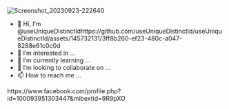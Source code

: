![Screenshot_20230923-222640](https://github.com/useUniqueDistinctId/useUniqueDistinctId/assets/145732131/3ff8b260-ef23-480c-a047-8288e61c0c0d)
- 👋 Hi, I’m @useUniqueDistinctIdhttps://github.com/useUniqueDistinctId/useUniqueDistinctId/assets/145732131/3ff8b260-ef23-480c-a047-8288e61c0c0d
- 👀 I’m interested in ...
- 🌱 I’m currently learning ...
- 💞️ I’m looking to collaborate on ...
- 📫 How to reach me ...

<!---
useUniqueDistinctId/useUniqueDistinctId is a ✨ special ✨ repository because its `README.md` (this file) appears on your GitHub profile.
You can click the Preview link to take a look at your changes.
--->https://www.facebook.com/profile.php?id=100093951303447&mibextid=9R9pXO
